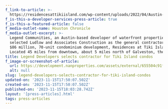 ```yaml
---
f_link-to-article: >-
  https://residencesattikiisland.com/wp-content/uploads/2022/04/Austin-developer-prepares-to-start-Tiki-Island-condo-project.pdf
f_is-this-a-developer-services-press-article: true
f_is-this-a-featured-article: false
f_media-outlet-name: Houston Chronicle
f_media-outlet-excerpt: >-
  Legend Communities, an Austin-based developer of waterfront properties, has
  selected Ludlow and Associates Construction as the general contractor for its
  $86 million, 70-unit condominium development, Residences at Tiki Island.
  Located 45 miles from downtown, about 5 miles north of Galveston, the dev
title: Legend Developers selects contractor for Tiki Island condos
f_image-or-screenshot-of-article:
  url: https://development.nanproperties.com/assets/external/655504c91fd0fb591034649c_screenshot202023-11-1620014934.png
  alt: null
slug: legend-developers-selects-contractor-for-tiki-island-condos
updated-on: '2023-11-15T17:50:07.502Z'
created-on: '2023-11-15T17:50:07.502Z'
published-on: '2023-11-15T18:03:28.742Z'
layout: '[press-articles].html'
tags: press-articles
---
```



